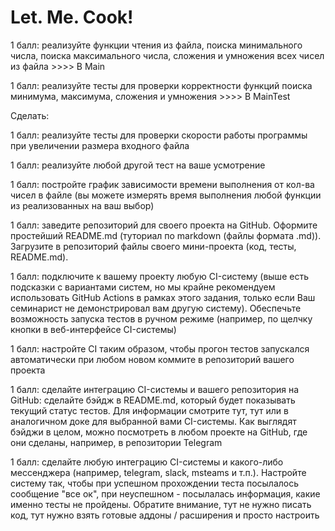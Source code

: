 # Let. Me. Cook!
1 балл: реализуйте функции чтения из файла, поиска минимального числа, поиска максимального числа, сложения и умножения всех чисел из файла >>>> В Main

1 балл: реализуйте тесты для проверки корректности функций поиска минимума, максимума, сложения и умножения >>>> В MainTest

Сделать:

1 балл: реализуйте тесты для проверки скорости работы программы при увеличении размера входного файла

1 балл: реализуйте любой другой тест на ваше усмотрение

1 балл: постройте график зависимости времени выполнения от кол-ва чисел в файле (вы можете измерять время выполнения любой функции из реализованных на ваш выбор)

1 балл: заведите репозиторий для своего проекта на GitHub. Оформите простейший README.md (туториал по markdown (файлы формата .md)). Загрузите в репозиторий файлы своего мини-проекта (код, тесты, README.md).

1 балл: подключите к вашему проекту любую CI-систему (выше есть подсказки с вариантами систем, но мы крайне рекомендуем использовать GitHub Actions в рамках этого задания, только если Ваш семинарист не демонстрировал вам другую систему). Обеспечьте возможность запуска тестов в ручном режиме (например, по щелчку кнопки в веб-интерфейсе CI-системы)

1 балл: настройте CI таким образом, чтобы прогон тестов запускался автоматически при любом новом коммите в репозиторий вашего проекта

1 балл: сделайте интеграцию CI-системы и вашего репозитория на GitHub: сделайте бэйдж в README.md, который будет показывать текущий статус тестов. Для информации смотрите тут, тут или в аналогичном доке для выбранной вами CI-системы. Как выглядят бэйджи в целом, можно посмотреть в любом проекте на GitHub, где они сделаны, например, в репозитории Telegram

1 балл: сделайте любую интеграцию CI-системы и какого-либо мессенджера (например, telegram, slack, msteams и т.п.). Настройте систему так, чтобы при успешном прохождении теста посылалось сообщение "все ок", при неуспешном - посылалась информация, какие именно тесты не пройдены. Обратите внимание, тут не нужно писать код, тут нужно взять готовые аддоны / расширения и просто настроить
